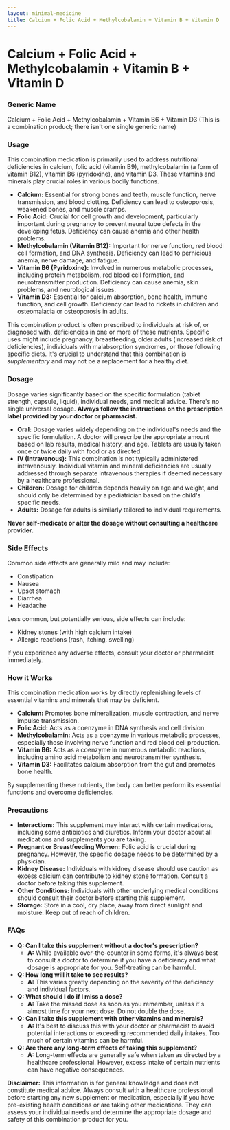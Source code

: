 ```yaml
---
layout: minimal-medicine
title: Calcium + Folic Acid + Methylcobalamin + Vitamin B + Vitamin D
---
```


# Calcium + Folic Acid + Methylcobalamin + Vitamin B + Vitamin D
### Generic Name
Calcium + Folic Acid + Methylcobalamin + Vitamin B6 + Vitamin D3 (This is a combination product; there isn't one single generic name)

### Usage

This combination medication is primarily used to address nutritional deficiencies in calcium, folic acid (vitamin B9), methylcobalamin (a form of vitamin B12), vitamin B6 (pyridoxine), and vitamin D3.  These vitamins and minerals play crucial roles in various bodily functions.

* **Calcium:** Essential for strong bones and teeth, muscle function, nerve transmission, and blood clotting.  Deficiency can lead to osteoporosis, weakened bones, and muscle cramps.
* **Folic Acid:** Crucial for cell growth and development, particularly important during pregnancy to prevent neural tube defects in the developing fetus. Deficiency can cause anemia and other health problems.
* **Methylcobalamin (Vitamin B12):**  Important for nerve function, red blood cell formation, and DNA synthesis. Deficiency can lead to pernicious anemia, nerve damage, and fatigue.
* **Vitamin B6 (Pyridoxine):** Involved in numerous metabolic processes, including protein metabolism, red blood cell formation, and neurotransmitter production. Deficiency can cause anemia, skin problems, and neurological issues.
* **Vitamin D3:**  Essential for calcium absorption, bone health, immune function, and cell growth. Deficiency can lead to rickets in children and osteomalacia or osteoporosis in adults.

This combination product is often prescribed to individuals at risk of, or diagnosed with, deficiencies in one or more of these nutrients.  Specific uses might include pregnancy, breastfeeding, older adults (increased risk of deficiencies), individuals with malabsorption syndromes, or those following specific diets.  It's crucial to understand that this combination is *supplementary* and may not be a replacement for a healthy diet.


### Dosage

Dosage varies significantly based on the specific formulation (tablet strength, capsule, liquid), individual needs, and medical advice.  There's no single universal dosage.  **Always follow the instructions on the prescription label provided by your doctor or pharmacist.**

* **Oral:** Dosage varies widely depending on the individual's needs and the specific formulation.  A doctor will prescribe the appropriate amount based on lab results, medical history, and age. Tablets are usually taken once or twice daily with food or as directed.
* **IV (Intravenous):**  This combination is not typically administered intravenously.  Individual vitamin and mineral deficiencies are usually addressed through separate intravenous therapies if deemed necessary by a healthcare professional.
* **Children:** Dosage for children depends heavily on age and weight, and should only be determined by a pediatrician based on the child's specific needs.
* **Adults:** Dosage for adults is similarly tailored to individual requirements.

**Never self-medicate or alter the dosage without consulting a healthcare provider.**


### Side Effects

Common side effects are generally mild and may include:

* Constipation
* Nausea
* Upset stomach
* Diarrhea
* Headache

Less common, but potentially serious, side effects can include:

* Kidney stones (with high calcium intake)
* Allergic reactions (rash, itching, swelling)


If you experience any adverse effects, consult your doctor or pharmacist immediately.

### How it Works

This combination medication works by directly replenishing levels of essential vitamins and minerals that may be deficient.

* **Calcium:**  Promotes bone mineralization, muscle contraction, and nerve impulse transmission.
* **Folic Acid:**  Acts as a coenzyme in DNA synthesis and cell division.
* **Methylcobalamin:**  Acts as a coenzyme in various metabolic processes, especially those involving nerve function and red blood cell production.
* **Vitamin B6:** Acts as a coenzyme in numerous metabolic reactions, including amino acid metabolism and neurotransmitter synthesis.
* **Vitamin D3:**  Facilitates calcium absorption from the gut and promotes bone health.

By supplementing these nutrients, the body can better perform its essential functions and overcome deficiencies.

### Precautions

* **Interactions:** This supplement may interact with certain medications, including some antibiotics and diuretics.  Inform your doctor about all medications and supplements you are taking.
* **Pregnant or Breastfeeding Women:**  Folic acid is crucial during pregnancy. However, the specific dosage needs to be determined by a physician.
* **Kidney Disease:** Individuals with kidney disease should use caution as excess calcium can contribute to kidney stone formation.  Consult a doctor before taking this supplement.
* **Other Conditions:**  Individuals with other underlying medical conditions should consult their doctor before starting this supplement.
* **Storage:** Store in a cool, dry place, away from direct sunlight and moisture. Keep out of reach of children.


### FAQs

* **Q: Can I take this supplement without a doctor's prescription?**
    * **A:** While available over-the-counter in some forms, it's always best to consult a doctor to determine if you have a deficiency and what dosage is appropriate for you. Self-treating can be harmful.
* **Q: How long will it take to see results?**
    * **A:** This varies greatly depending on the severity of the deficiency and individual factors.
* **Q: What should I do if I miss a dose?**
    * **A:**  Take the missed dose as soon as you remember, unless it's almost time for your next dose. Do not double the dose.
* **Q: Can I take this supplement with other vitamins and minerals?**
    * **A:**  It's best to discuss this with your doctor or pharmacist to avoid potential interactions or exceeding recommended daily intakes.  Too much of certain vitamins can be harmful.
* **Q: Are there any long-term effects of taking this supplement?**
    * **A:** Long-term effects are generally safe when taken as directed by a healthcare professional. However, excess intake of certain nutrients can have negative consequences.


**Disclaimer:** This information is for general knowledge and does not constitute medical advice.  Always consult with a healthcare professional before starting any new supplement or medication, especially if you have pre-existing health conditions or are taking other medications.  They can assess your individual needs and determine the appropriate dosage and safety of this combination product for you.
